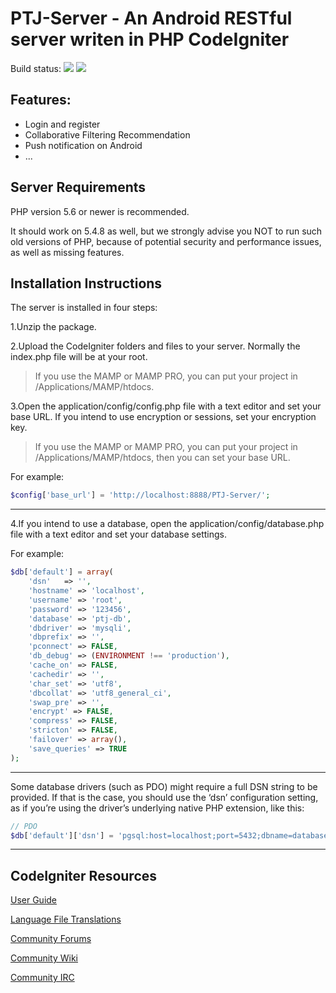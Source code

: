 # PTJ-Server - An Android RESTful server writen in PHP CodeIgniter

Build status:
![](https://img.shields.io/scrutinizer/build/g/filp/whoops.svg)
![](https://img.shields.io/github/license/mashape/apistatus.svg)

## Features:
* Login and register
* Collaborative Filtering Recommendation
* Push notification on Android
* ...

## Server Requirements

PHP version 5.6 or newer is recommended.

It should work on 5.4.8 as well, but we strongly advise you NOT to run such old versions of PHP, because of potential security and performance issues, as well as missing features.

## Installation Instructions

The server is installed in four steps:

1.Unzip the package.

2.Upload the CodeIgniter folders and files to your server. Normally the index.php file will be at your root.

>If you use the MAMP or MAMP PRO, you can put your project in /Applications/MAMP/htdocs.

3.Open the application/config/config.php file with a text editor and set your base URL. If you intend to use encryption or sessions, set your encryption key.

>If you use the MAMP or MAMP PRO, you can put your project in /Applications/MAMP/htdocs, then you can set your base URL. 

For example:

```php
$config['base_url'] = 'http://localhost:8888/PTJ-Server/';
```
---

4.If you intend to use a database, open the application/config/database.php file with a text editor and set your database settings.

For example:

```php
$db['default'] = array(
    'dsn'   => '',
    'hostname' => 'localhost',
    'username' => 'root',
    'password' => '123456',
    'database' => 'ptj-db',
    'dbdriver' => 'mysqli',
    'dbprefix' => '',
    'pconnect' => FALSE,
    'db_debug' => (ENVIRONMENT !== 'production'),
    'cache_on' => FALSE,
    'cachedir' => '',
    'char_set' => 'utf8',
    'dbcollat' => 'utf8_general_ci',
    'swap_pre' => '',
    'encrypt' => FALSE,
    'compress' => FALSE,
    'stricton' => FALSE,
    'failover' => array(),
    'save_queries' => TRUE
);
```
---

Some database drivers (such as PDO) might require a full DSN string to be provided. If that is the case, you should use the ‘dsn’ configuration setting, as if you’re using the driver’s underlying native PHP extension, like this:

```php
// PDO
$db['default']['dsn'] = 'pgsql:host=localhost;port=5432;dbname=database_name';
```
---

## CodeIgniter Resources

[User Guide](https://codeigniter.com/docs)

[Language File Translations](https://github.com/bcit-ci/codeigniter3-translations)

[Community Forums](http://forum.codeigniter.com/)

[Community Wiki](https://github.com/bcit-ci/CodeIgniter/wiki)

[Community IRC](https://webchat.freenode.net/?channels=%23codeigniter)